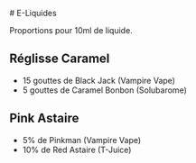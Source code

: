 # E-Liquides

Proportions pour 10ml de liquide.

## Réglisse Caramel

- 15 gouttes de Black Jack (Vampire Vape)
- 5 gouttes de Caramel Bonbon (Solubarome)

## Pink Astaire

- 5% de Pinkman (Vampire Vape)
- 10% de Red Astaire (T-Juice)


